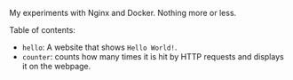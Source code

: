 

My experiments with Nginx and Docker. Nothing more or less.

Table of contents:
* `hello`: A website that shows `Hello World!`.
* `counter`: counts how many times it is hit by HTTP requests and displays it on the webpage.
